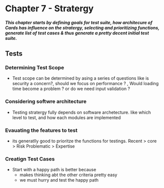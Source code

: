 # Chapter 7 - Stratergy

##### This chapter starts by defining goals for test suite, how architecure of Cards has influence on the stratergy, selecting and prioritizing functions, generate list of test cases & thus generate a pretty decent initial test suite.

## Tests

### Determining Test Scope

* Test scope can be determined by asing a series of questions like is security a concern?, should we focus on performance ? , Would loading time become a problem ? or do we need input validation ?

### Considering softwre architecture

* Testing stratergy fully depends on software archetecture. like which level to test, and how each modules are implemented

### Evauating the  features to test

* its generatlly good to prioritze the functions for testings. Recent > core > Risk  Problematic > Expertise

### Creatign Test Cases

* Start with a happy path is better because
  * makes thinking abt the other criteria pretty easy
  * we must hurry and test the happy path
